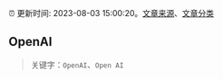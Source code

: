:alarm_clock: 更新时间: 2023-08-03 15:00:20。[文章来源](/README.md)、[文章分类](/TAGS.md)

## OpenAI


> 关键字：`OpenAI`、`Open AI`



